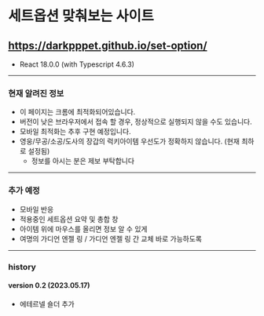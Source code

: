 # 세트옵션 맞춰보는 사이트

## https://darkpppet.github.io/set-option/

* React 18.0.0 (with Typescript 4.6.3)

---

### 현재 알려진 정보
- 이 페이지는 크롬에 최적화되어있습니다.
- 버전이 낮은 브라우저에서 접속 할 경우, 정상적으로 실행되지 않을 수도 있습니다.
- 모바일 최적화는 추후 구현 예정입니다.
- 영웅/무공/소공/도사의 장갑의 럭키아이템 우선도가 정확하지 않습니다. (현재 최하로 설정됨)
  + 정보를 아시는 분은 제보 부탁합니다

---

### 추가 예정
- 모바일 반응
- 적용중인 세트옵션 요약 및 총합 창
- 아이템 위에 마우스를 올리면 정보 알 수 있게
- 여명의 가디언 엔젤 링 / 가디언 엔젤 링 간 교체 바로 가능하도록

---

### history
#### version 0.2 (2023.05.17)
* 에테르넬 숄더 추가